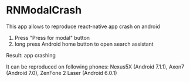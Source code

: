 # RNModalCrash

This app allows to reproduce react-native app crash on android

1. Press "Press for modal" button
2. long press Android home button to open search assistant

Result: app crashing

It can be reproduced on following phones:
Nexus5X (Android 7.1.1), Axon7 (Android 7.0), ZenFone 2 Laser (Android 6.0.1)
